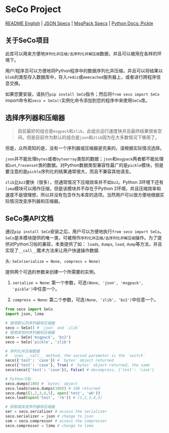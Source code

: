 # SeCo Project #

[README English](README.md) | [JSON Specs](http://json.org/) | [MsgPack Specs](https://msgpack.org/) | [Python Docs: Pickle](https://docs.python.org/3/library/pickle.html)

## 关于SeCo项目 ##

此库可以用来方便地`序列化并压缩/去序列化并解压缩`数据，并且可以被用在各样的环境下。

用户/程序员可以方便地将Python程序中的数据序列化并压缩，并且可以将结果以`blob`的类型存入数据库中，存入`redis`或`memcached`服务器上，或者进行跨程序信息交换。

如果您要安装，请执行`pip install SeCo`指令；然后将`from seco import SeCo` import命令和`seco = SeCo()`实例化命令添加到您的程序中来使用`SeCo`库。

## 选择序列器和压缩器 ##

> 目前最好的组合是`msgpack`和`zlib`，此组合运行速度快并且最终结果很省空间。但是目前作为默认的组合是`json`和`zlib`因为在大多数情况下够用了。
 
但是，众所周知的是，没有一个序列器或压缩器是完美的，请根据实际情况选择。

`json`并不能处理`bytes`或者`bytearray`类型的数据；`json`和`msgpack`两者都不能处理如`set`,`frozenset`类的数据。对Python数据类型兼容性最广的是`pickle`模块，但是要注意的是`pickle`序列化的结果通常很大，而且不兼容其他语言。

`zlib`比`bz2`要快（很多），但通常情况下压缩效率并不如`bz2`。Python 3环境下还有`lzma`模块可以用作压缩，但是该模块并不存在于Python 2环境，并且压缩效率和速度不是很理想，所以并没有包含作为本库的选项。当然用户可以很方便地根据实际情况改变序列器和压缩器。

## SeCo类API文档 ##

通过`pip install SeCo`安装之后，用户可以方便地执行`from seco import SeCo`。`SeCo`是本模块提供的唯一类，可被用作`序列化并压缩/去序列化并解压缩`操作。为了提供对Python习俗的兼容，本类提供了如： `loads`, `dumps`, `load`, `dump`等方法，并且实现了`__call__`魔术方法来让用户快速操作数据.

头: `SeCo(serialize = None, compress = None)`

提供两个可选的参数来创建一个所需要的实例。

1. `serialize = None`: 第一个参数，可选`(None, 'json', 'msgpack', 'pickle')`中任意一个。

2. `compress = None`: 第二个参数，可选`(None, 'zlib', 'bz2')`中任意一个。

```python
from seco import SeCo
import json, lzma

# 使用默认的序列器和压缩器
seco = SeCo() # `json` and `zlib`
# 使用其他的序列器和压缩器
seco = SeCo('msgpack', 'bz2')
seco = SeCo('pickle', 'zlib')

# 序列化并压缩数据
#   uses __call__ method, the second parameter is the `switch`
seco({'test': 'case'}) # `bytes` object returned
seco({'test': 'case'}, True) # `bytes` object returned, the same
seco(seco({'test': 'case'}), False) # decompress, {'test': 'case'}

# Python习俗
seco.dumps(100) # `bytes` object
seco.loads(seco.dumps(100)) # 100 returned
seco.dump([1,2,3,4,5], open('test', 'wb'))
seco.load(open('test', 'rb')) # [1,2,3,4,5]

# 获取或改变序列器和压缩器
ser = seco.serializer # access the serializer
seco.serializer = json # change to json
com = seco.compressor # access the compressor
seco.compressor = lzma # change to lzma
```
